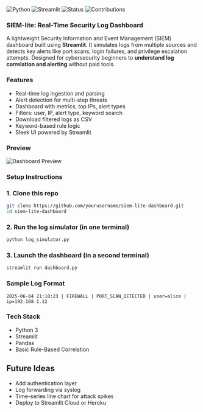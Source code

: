 ![Python](https://img.shields.io/badge/Python-3.8%2B-blue?logo=python)
![Streamlit](https://img.shields.io/badge/Made%20with-Streamlit-FF4B4B?logo=streamlit&logoColor=white)
![Status](https://img.shields.io/badge/status-active-brightgreen)
![Contributions](https://img.shields.io/badge/contributions-welcome-orange)






### SIEM-lite: Real-Time Security Log Dashboard

A lightweight Security Information and Event Management (SIEM) dashboard built using **Streamlit**. 
It simulates logs from multiple sources and detects key alerts like port scans, login failures, and privilege escalation attempts. 
Designed for cybersecurity beginners to **understand log correlation and alerting** without paid tools.

 ### Features
-  Real-time log ingestion and parsing
-  Alert detection for multi-step threats
-  Dashboard with metrics, top IPs, alert types
-  Filters: user, IP, alert type, keyword search
-  Download filtered logs as CSV
-  Keyword-based rule logic
-  Sleek UI powered by Streamlit

### Preview
![Dashboard Preview](assets/preview.gif)



### Setup Instructions
### 1. Clone this repo
```bash
git clone https://github.com/yourusername/siem-lite-dashboard.git
cd siem-lite-dashboard
```
### 2. Run the log simulator (in one terminal)
```bash
python log_simulator.py
```
### 3. Launch the dashboard (in a second terminal)
```bash
streamlit run dashboard.py
```

### Sample Log Format
```
2025-06-04 21:10:23 | FIREWALL | PORT_SCAN_DETECTED | user=alice | ip=192.168.1.12
```

### Tech Stack
- Python 3
- Streamlit
- Pandas
- Basic Rule-Based Correlation


## Future Ideas
- Add authentication layer
- Log forwarding via syslog
- Time-series line chart for attack spikes
- Deploy to Streamlit Cloud or Heroku
